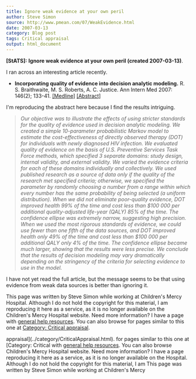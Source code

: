 ```yaml
---
title: Ignore weak evidence at your own peril
author: Steve Simon
source: http://www.pmean.com/07/WeakEvidence.html
date: 2007-03-13
category: Blog post
tags: Critical appraisal
output: html_document
---
```

**[StATS]:** **Ignore weak evidence at your own
peril (created 2007-03-13)**.

I ran across an interesting article recently.

-   **Incorporating quality of evidence into decision analytic
    modeling.** R. S. Braithwaite, M. S. Roberts, A. C. Justice. Ann
    Intern Med 2007: 146(2); 133-41.
    [\[Medline\]](http://www.ncbi.nlm.nih.gov/entrez/query.fcgi?cmd=Retrieve&db=PubMed&list_uids=17227937&dopt=Abstract)
    [\[Abstract\]](http://www.annals.org/cgi/content/abstract/146/2/133)

I\'m reproducing the abstract here because I find the results
intriguing.

> *Our objective was to illustrate the effects of using stricter
> standards for the quality of evidence used in decision analytic
> modeling. We created a simple 10-parameter probabilistic Markov model
> to estimate the cost-effectiveness of directly observed therapy (DOT)
> for individuals with newly diagnosed HIV infection. We evaluated
> quality of evidence on the basis of U.S. Preventive Services Task
> Force methods, which specified 3 separate domains: study design,
> internal validity, and external validity. We varied the evidence
> criteria for each of these domains individually and collectively. We
> used published research as a source of data only if the quality of the
> research met specified criteria; otherwise, we specified the parameter
> by randomly choosing a number from a range within which every number
> has the same probability of being selected (a uniform distribution).
> When we did not eliminate poor-quality evidence, DOT improved health
> 99% of the time and cost less than \$100 000 per additional
> quality-adjusted life-year (QALY) 85% of the time. The confidence
> ellipse was extremely narrow, suggesting high precision. When we used
> the most rigorous standards of evidence, we could use fewer than one
> fifth of the data sources, and DOT improved health only 49% of the
> time and cost less than \$100 000 per additional QALY only 4% of the
> time. The confidence ellipse became much larger, showing that the
> results were less precise. We conclude that the results of decision
> modeling may vary dramatically depending on the stringency of the
> criteria for selecting evidence to use in the model.*

I have not yet read the full article, but the message seems to be that
using evidence from weak data sources is better than ignoring it.

This page was written by Steve Simon while working at Children\'s Mercy
Hospital. Although I do not hold the copyright for this material, I am
reproducing it here as a service, as it is no longer available on the
Children\'s Mercy Hospital website. Need more information? I have a page
with [general help resources](../GeneralHelp.html). You can also browse
for pages similar to this one at [Category: Critical
appraisal](../category/CriticalAppraisal.html).
<!---More--->
appraisal](../category/CriticalAppraisal.html).
for pages similar to this one at [Category: Critical
with [general help resources](../GeneralHelp.html). You can also browse
Children\'s Mercy Hospital website. Need more information? I have a page
reproducing it here as a service, as it is no longer available on the
Hospital. Although I do not hold the copyright for this material, I am
This page was written by Steve Simon while working at Children\'s Mercy

<!---Do not use
**[StATS]:** **Ignore weak evidence at your own
This page was written by Steve Simon while working at Children\'s Mercy
Hospital. Although I do not hold the copyright for this material, I am
reproducing it here as a service, as it is no longer available on the
Children\'s Mercy Hospital website. Need more information? I have a page
with [general help resources](../GeneralHelp.html). You can also browse
for pages similar to this one at [Category: Critical
appraisal](../category/CriticalAppraisal.html).
--->

